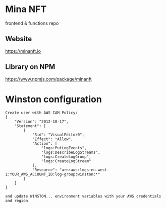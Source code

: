 # Mina NFT
frontend & functions repo

## Website
https://minanft.io

## Library on NPM
https://www.npmjs.com/package/minanft

# Winston configuration
```
Create user with AWS IAM Policy:
{
    "Version": "2012-10-17",
    "Statement": [
        {
            "Sid": "VisualEditor0",
            "Effect": "Allow",
            "Action": [
                "logs:PutLogEvents",
                "logs:DescribeLogStreams",
                "logs:CreateLogGroup",
                "logs:CreateLogStream"
            ],
            "Resource": "arn:aws:logs:eu-west-1:YOUR_AWS_ACCOUNT_ID:log-group:winston:*"
        }
    ]
}

and update WINSTON... environment variables with your AWS credentials and region

```
 
 